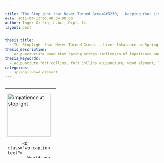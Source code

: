 ```yaml
---

title: 'The Stoplight that Never Turned Green&#8230;   Keeping Your Liver Calm &#038; Happy in Spring'
date: 2011-04-13T10:48:34+00:00
author: Inger Giffin, L.Ac., Dipl. Ac.
layout: post


thesis_title:
  - The Stoplight that Never Turned Green... Liver Imbalance as Spring Hits
thesis_description:
  - Acupuncturists know that spring brings challenges of impatience and agitation, corresponding to the Wood element. Keeping your liver balanced helps!
thesis_keywords:
  - acupuncture fort collins, fort collins acupuncture, wood element, liver imbalance
categories:
  - spring--wood-element
---
```

<table style="height: 230px;" width="158" align="left">
  <tr>
    <td width="110">
      <p>
        <div style="width: 151px" class="wp-caption aligncenter">
          <img class="" style="margin: 0px; border: 0pt none;" title="Acupuncture knows impatience comes in Spring" src="http://ih.constantcontact.com/fs085/1102844965003/img/66.gif" alt="impatience at stoplight" width="141" height="141" border="0" hspace="0" vspace="0" />
          
          <p class="wp-caption-text">
            Would you <em><strong>TURN</strong></em> already!?!
          </p>
        </div></td> </tr> 
        
        <tr>
          <td>
          </td>
        </tr></tbody> </table> 
        
        <p>
          You know the drill&#8230;you&#8217;re driving along, you&#8217;ve got somewhere to be, and just your luck, you&#8217;re hitting EVERY RED LIGHT.
        </p>
        
        <p>
          As if that isn&#8217;t bad enough, the lights seem to be turning green particularly&#8230;&#8230;  slowly  &#8230;..  today  &#8230;..
        </p>
        
        <p>
          <span style="color: #808000;">Winter Turns to Spring &#8212; in its own good time&#8230;<br /> </span>
        </p>
        
        <p>
          When I moved here to Fort Collins almost 3 years ago, it was my first time living somewhere where we actually had a change in seasons.  Never before had I experienced that breath-held, anxiously awaited climax of the bursting forth of spring.
        </p>
        
        <p>
          It was brown brown brown everywhere I looked&#8230;.except where it was grey, of course.
        </p>
        
        <p>
          I couldn&#8217;t WAIT for the first bits of green&#8230;the first signs that life was returning, that things were moving forward, that things would, indeed, unfold.  My entire body felt held in some kind of suspended animation, frozen in limbo.
        </p>
        
        <p>
          What <em>was</em> this frustrating sense of being pent up&#8230;held back from&#8230;what?  Argh!
        </p>
        
        <p>
          <span style="color: #808000;"><strong>And then it donned on me&#8230;</strong></span>
        </p>
        
        <p>
          <strong>One day that first early spring, as I was sitting in front of a red light that seemed to be taking FOREVER to turn, I noticed I was feeling uncharacteristically edgy, irritable, and impatient.  </strong>
        </p>
        
        <p>
          <strong>Tapping my finger agitatedly against the steering wheel, I thought, &#8220;What&#8217;s going ON with me!?&#8221;  </strong><strong>I wanted to crawl out of my skin (&#8230;and go smash the traffic light!).  This was NOT a feeling I was used to. </strong>
        </p>
        
        <p style="text-align: left;">
          <strong>And that was when it hit me:  </strong>
        </p>
        
        <p style="text-align: left;">
          <strong>&#8220;My god&#8230;this is what <a href="http://www.wisdomwaysacupuncture.com/2011/03/21/its-wood-season-tips-for-keeping-your-liver-happy-this-spring/">Wood/Liver</a></strong><strong> type people struggle with ALL &#8211; THE &#8211; TIME!!!&#8221;</strong>
        </p>
        
        <p style="text-align: left;">
          <strong> While I have my own emotions to deal with, this sense of bottled up impatience is so unusual for me that I can count the times on one hand that I remember experiencing it. </strong>
        </p>
        
        <p style="text-align: left;">
          <strong>I suddenly welled up with compassion for <a href="http://www.wisdomwaysacupuncture.com/2018/05/10/the-wood-element-of-acupuncture-theory/">Wood types</a>&#8230;the types who, when imbalanced, can become controlling, quick to temper, surly, impatient, and edgy &#8212; <em>exactly the ways I was feeling just then</em>! </strong>
        </p>
        
        <p style="text-align: left;">
          <strong>Aaaahh, Spring&#8230; </strong>
        </p>
        
        <h3>
          <span style="color: #808000;">Wood Imbalance Showing up in the Acupuncture Clinic &#8211; Can you relate?<br /> </span>
        </h3>
        
        <p>
          So here we are again in <a href="http://www.wisdomwaysacupuncture.com/2018/05/15/ready-set-wood-season-what-acupuncture-theory-has-to-say-about-spring/">Wood season</a>.  If you don&#8217;t believe how much this can impact us, then I invite you back in time with me into my clinic this past week&#8230;when almost every patient was walking through the door reporting feeling on edge, unlike themselves, or unable to control their frustration, anger, or depression.<strong> The Wood energy just slammed us, big time, last week.  This is why I write more at this time of year than any other, about the challenges we may currently face, and how to best handle them.</strong> This is why I stress over and over again in the winter, the season related to the <a href="http://www.wisdomwaysacupuncture.com/2018/01/12/the-depths-of-water-will-keep-you-balanced-this-winter/">Water element</a> (which nourishes and grounds the Liver), to take the time then to nurture and ground yourself so your Liver is nice and taken care of come Spring.
        </p>
        
        <p>
          <strong>This is also why I shared with you all, a few weeks ago, <a href="http://www.wisdomwaysacupuncture.com/2011/04/02/why-i-am-dressed-like-that-in-the-clinic-or-keeping-my-wood-element-happy/">MY plan for keeping my liver balanced and happy</a></strong>
        </p>
        
        <h3>
          <strong><span style="color: #808000;">Plan for Keeping Your Liver Happy</span></strong>
        </h3>
        
        <p>
          <strong>For those of you who are new to my practice or emails/blog, the Liver/Wood energy is about moving forward.  It&#8217;s about goals, a vision for where we&#8217;re headed, and moving full steam ahead.  That&#8217;s why, when balanced, it can make big things happen in our lives&#8230;and why, when imbalanced, it can create big havoc and chaos.  It doesn&#8217;t like being blocked, it doesn&#8217;t like being stopped, and it sees anything in its way as an imposition which it has no time for.</strong>
        </p>
        
        <p style="text-align: center;">
          <strong><span style="color: #808000;">So the moral of this story is&#8230;</span> </strong>
        </p>
        
        <p style="text-align: center;">
          <em><strong>Compassion. </strong></em>
        </p>
        
        <p>
          <strong>Every spring I remind myself, that if I&#8217;m feeling a little extra impatient, then probably everyone around me is feeling the same, if not more!  I try to give people a little more of a break at this time of year&#8230;to be a bit less judgmental with short or less than tactful energy.  Because the truth is, we&#8217;re all in this together right now. </strong>
        </p>
        
        <p style="text-align: center;">
          <span style="color: #808000;"><strong>Did all of you create a plan for keeping your livers happy?</strong></span>
        </p>
        
        <p>
          Remember, it doesn&#8217;t have to be about exercise&#8230;that just happened to be mine, and it&#8217;s a great one for Wood season because the liver likes nothing better than to move.
        </p>
        
        <p style="text-align: center;">
          <strong><em>If you haven&#8217;t come up with a plan/goal for the next couple months, I would definitely set one in place now.</em></strong>
        </p>
        
        <p>
          Maybe yours is to STOP moving so much, to slow down, to take time at least 3 times a week to just read a book for an hour, or to take relaxing bubble baths, to switch one power-yoga class a week to a yin-yoga style.  For Wood types who are overactive, that may be just what you need.
        </p>
        
        <p style="text-align: center;">
          <strong>The point is, we all need SOMETHING that we&#8217;re doing to support our Wood element right now&#8230;unless we want the entire next couple months of Wood season to feel like we&#8217;re just constantly sitting waiting, stuck in front of that stoplight that will never, EVER turn green. </strong>
        </p>
        
        <p style="text-align: center;">
          _______________________________________
        </p>
        
        <p>
          <strong><span style="color: #800000;">Once again this year, I am so committed to inspiring my patients to have fun with and enjoy our wonderful local produce, that until May 15 (I accidentally wrote March 15 in my last email!) anyone who signs up for a CSA share with a local farm will receive an extra $50 off any treatment package that they purchase with me between now and May 15.  Next week, I&#8217;ll be sending out/posting more info on our local farms that offer produce shares.  This is for new patients as well as current!  If you want to take advantage of this offer, simply bring in your receipt of payment for your CSA to your appointment.</span><br /> </strong>
        </p>